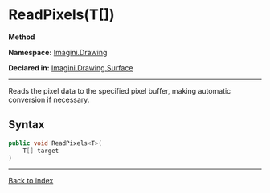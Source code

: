 # ReadPixels<T>(T[])

**Method**

**Namespace:** [Imagini.Drawing](Imagini.Drawing.md)

**Declared in:** [Imagini.Drawing.Surface](Imagini.Drawing.Surface.md)

------



Reads the pixel data to the specified pixel buffer, making automatic
conversion if necessary.


## Syntax

```csharp
public void ReadPixels<T>(
	T[] target
)
```

------

[Back to index](index.md)
